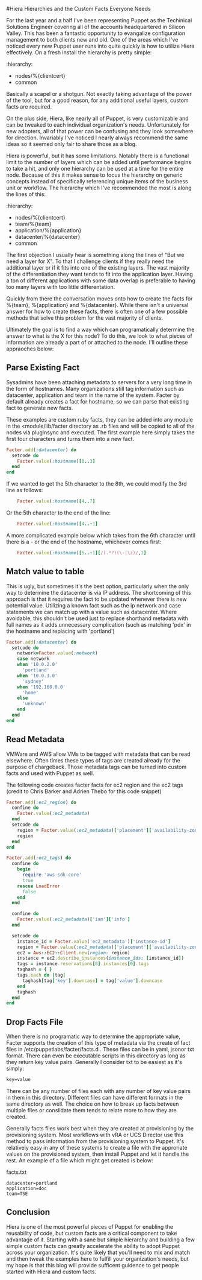 #Hiera Hierarchies and the Custom Facts Everyone Needs

For the last year and a half I've been representing Puppet as the Techinical Solutions Engineer covering all of the accounts headquartered in Silicon Valley.  This has been a fantastic opportunity to evangalize configuration management to both clients new and old.  One of the areas which I've noticed every new Puppet user runs into quite quickly is how to utilize Hiera effectively.  On a fresh install the hierarchy is pretty simple:

:hierarchy:
  - nodes/%{clientcert}
  - common

Basically a scapel or a shotgun.  Not exactly taking advantage of the power of the tool, but for a good reason, for any additional useful layers, custom facts are required.

On the plus side, Hiera, like nearly all of Puppet, is very customizable and can be tweaked to each individual organization's needs.  Unfortunately for new adopters, all of that power can be confusing and they look somewhere for direction.  Invariably I've noticed I nearly always recommend the same ideas so it seemed only fair to share those as a blog.

Hiera is powerful, but it has some limitations.  Notably there is a functional limit to the number of layers which can be added until performance begins to take a hit, and only one hierarchy can be used at a time for the entire node.  Because of this it makes sense to focus the hierarchy on generic concepts instead of specifically referencing unique items of the business unit or workflow.  The hierarchy which I've recommended the most is along the lines of this:

:hierarchy:
  - nodes/%{clientcert}
  - team/%{team}
  - application/%{application}
  - datacenter/%{datacenter}
  - common

The first objection I usually hear is something along the lines of "But we need a layer for X".  To that I challenge clients if they really need the additional layer or if it fits into one of the existing layers.  The vast majority of the differentiation they want tends to fit into the application layer.  Having a ton of different applications with some data overlap is preferable to having too many layers with too little differentation.

Quickly from there the conversation moves onto how to create the facts for %{team}, %{application} and %{datacenter}.  While there isn't a universal answer for how to create these facts, there is often one of a few possible methods that solve this problem for the vast majority of clients.

Ultimately the goal is to find a way which can programatically determine the answer to what is the X for this node?  To do this, we look to what pieces of information are already a part of or attached to the node.  I'll outline these appraoches below:

## Parse Existing Fact
Sysadmins have been attaching metadata to servers for a very long time in the form of hostnames.  Many organizations still tag information such as datacenter, application and team in the name of the system.  Facter by default already creates a fact for hostname, so we can parse that existing fact to generate new facts.

These examples are custom ruby facts, they can be added into any module in the <module/lib/facter directory as .rb files and will be copied to all of the nodes via pluginsync and executed.  The first example here simply takes the first four characters and turns them into a new fact.

```ruby
Facter.add(:datacenter) do
  setcode do
    Facter.value(:hostname)[0..3]
  end
end
```

If we wanted to get the 5th character to the 8th, we could modify the 3rd line as follows:
```ruby
    Facter.value(:hostname)[4..7]
```

Or the 5th character to the end of the line:
```ruby
    Facter.value(:hostname)[4..-1]
```

A more complicated example below which takes from the 6th character until there is a - or the end of the hostname, whichever comes first:
```ruby
    Facter.value(:hostname)[5..-1][/(.*?)(\-|\z)/,1]
```


## Match value to table
This is ugly, but sometimes it's the best option, particularly when the only way to determine the datacenter is via IP address.  The shortcoming of this approach is that it requires the fact to be updated whenever there is new potential value.  Utilizing a known fact such as the ip network and case statements we can match up with a value such as datacenter.  Where avoidable, this shouldn't be used just to replace shorthand metadata with full names as it adds unnecessary complication (such as matching 'pdx' in the hostname and replacing with 'portland')

```ruby
Facter.add(:datacenter) do
  setcode do
    network=Facter.value(:network)
    case network
    when '10.0.2.0'
      'portland'
    when '10.0.3.0'
      'sydney'
    when '192.168.0.0'
      'home'
    else
      'unknown'
    end
  end
end
```

## Read Metadata
VMWare and AWS allow VMs to be tagged with metadata that can be read elsewhere.  Often times these types of tags are created already for the purpose of chargeback.  Those metadata tags can be turned into custom facts and used with Puppet as well.

The following code creates facter facts for ec2 region and the ec2 tags (credit to Chris Barker and Adrien Thebo for this code snippet)

```ruby
Facter.add(:ec2_region) do
  confine do
    Facter.value(:ec2_metadata)
  end
  setcode do
    region = Facter.value(:ec2_metadata)['placement']['availability-zone'][0..-2]
    region
  end
end

Facter.add(:ec2_tags) do
  confine do
    begin
      require 'aws-sdk-core'
      true
    rescue LoadError
      false
    end
  end

  confine do
    Facter.value(:ec2_metadata)['iam']['info']
  end

  setcode do
    instance_id = Facter.value('ec2_metadata')['instance-id']
    region = Facter.value(:ec2_metadata)['placement']['availability-zone'][0..-2]
    ec2 = Aws::EC2::Client.new(region: region)
    instance = ec2.describe_instances(instance_ids: [instance_id])
    tags = instance.reservations[0].instances[0].tags
    taghash = { }
    tags.each do |tag|
      taghash[tag['key'].downcase] = tag['value'].downcase
    end
    taghash
  end
end
```

## Drop Facts File
When there is no programatic way to determine the appropriate value, Facter supports the creation of this type of metadata via the create of fact files in /etc/puppetlabs/facter/facts.d .  These files can be in yaml, jsonor txt format.  There can even be executable scripts in this directory as long as they return key value pairs.  Generally I consider txt to be easiest as it's simply:

```txt
key=value
```

There can be any number of files each with any number of key value pairs in them in this directory.  Different files can have different formats in the same directory as well.  The choice on how to break up facts between multiple files or conslidate them tends to relate more to how they are created.

Generally facts files work best when they are created at provisioning by the provisioning system.  Most workflows with vRA or UCS Director use this method to pass information from the provisioning system to Puppet.  It's relatively easy in any of these systems to create a file with the approriate values on the provisioned system, then install Puppet and let it handle the rest.  An example of a file which might get created is below:

facts.txt
```text
datacenter=portland
application=doc
team=TSE
```

## Conclusion
Hiera is one of the most powerful pieces of Puppet for enabling the reusability of code, but custom facts are a critical component to take advantage of it.  Starting with a sane but simple hierarchy and building a few simple custom facts can greatly accelerate the ability to adopt Puppet across your organization.  It's quite likely that you'll need to mix and match and then tweak the examples here to fulfill your organization's needs, but my hope is that this blog will provide sufficent guidence to get people started with Hiera and custom facts.
